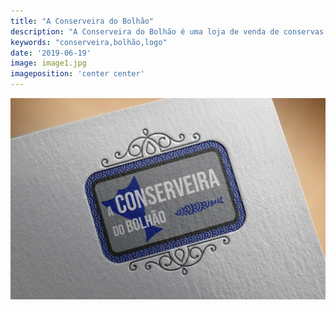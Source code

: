 ```yaml
---
title: "A Conserveira do Bolhão"
description: "A Conserveira do Bolhão é uma loja de venda de conservas de Atum e Bacalhau."
keywords: "conserveira,bolhão,logo"
date: '2019-06-19'
image: image1.jpg
imageposition: 'center center'
---
```


![A Conserveira do Bolhão](./image1.jpg)
